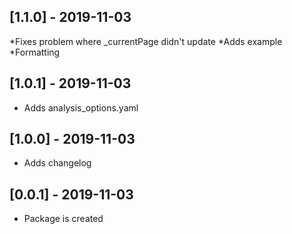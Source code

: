 ## [1.1.0] - 2019-11-03
*Fixes problem where _currentPage didn't update
*Adds example
*Formatting

## [1.0.1] - 2019-11-03
* Adds analysis_options.yaml

## [1.0.0] - 2019-11-03
* Adds changelog

## [0.0.1] - 2019-11-03
* Package is created